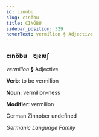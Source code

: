 ```yaml
---
id: cınöbu
slug: cınöbu
title: CINÖBU
sidebar_position: 329
hoverText: vermilion § Adjective
---
```


### cınöbu&emsp;<span kind="abugida">ꞇȷƨıʋʃ</span>

*vermilion* **§** Adjective

**Verb**: to be vermilion

**Noun**: vermilion-ness

**Modifier**: vermilion

German Zinnober undefined

*Germanic Language Family*
